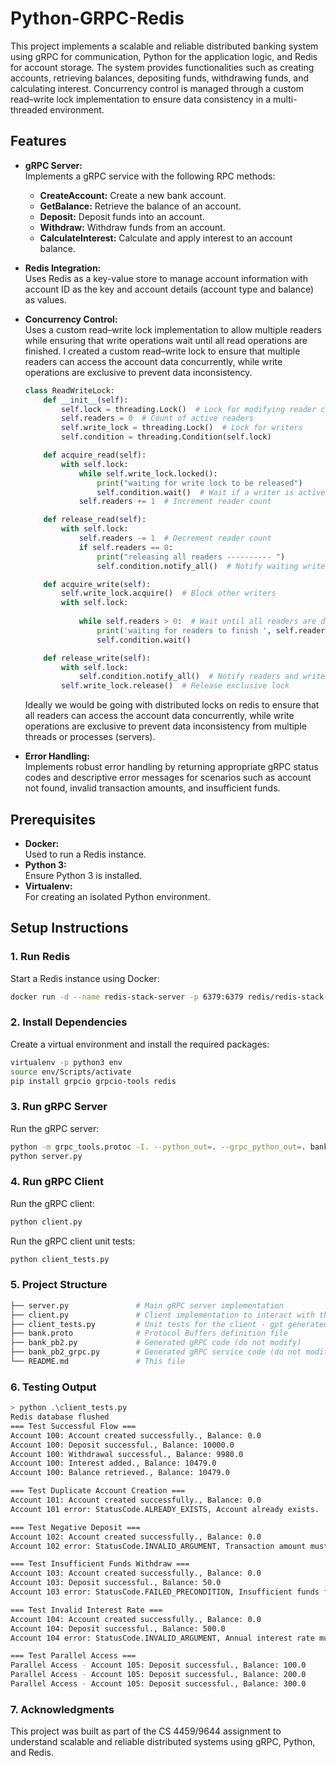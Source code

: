 # Python-GRPC-Redis


This project implements a scalable and reliable distributed banking system using gRPC for communication, Python for the application logic, and Redis for account storage. The system provides functionalities such as creating accounts, retrieving balances, depositing funds, withdrawing funds, and calculating interest. Concurrency control is managed through a custom read–write lock implementation to ensure data consistency in a multi-threaded environment.

## Features

- **gRPC Server:**  
  Implements a gRPC service with the following RPC methods:
  - **CreateAccount:** Create a new bank account.
  - **GetBalance:** Retrieve the balance of an account.
  - **Deposit:** Deposit funds into an account.
  - **Withdraw:** Withdraw funds from an account.
  - **CalculateInterest:** Calculate and apply interest to an account balance.

- **Redis Integration:**  
  Uses Redis as a key-value store to manage account information with account ID as the key and account details (account type and balance) as values.

- **Concurrency Control:**  
  Uses a custom read–write lock implementation to allow multiple readers while ensuring that write operations wait until all read operations are finished.
  I created a custom read–write lock to ensure that multiple readers can access the account data concurrently, while write operations are exclusive to prevent data inconsistency.

    ```python
    class ReadWriteLock:
        def __init__(self):
            self.lock = threading.Lock()  # Lock for modifying reader count
            self.readers = 0  # Count of active readers
            self.write_lock = threading.Lock()  # Lock for writers
            self.condition = threading.Condition(self.lock)

        def acquire_read(self):
            with self.lock:
                while self.write_lock.locked():
                    print("waiting for write lock to be released")
                    self.condition.wait()  # Wait if a writer is active
                self.readers += 1  # Increment reader count

        def release_read(self):
            with self.lock:
                self.readers -= 1  # Decrement reader count
                if self.readers == 0:
                    print("releasing all readers ---------- ")
                    self.condition.notify_all()  # Notify waiting writers

        def acquire_write(self):
            self.write_lock.acquire()  # Block other writers
            with self.lock:
                
                while self.readers > 0:  # Wait until all readers are done
                    print('waiting for readers to finish ', self.readers)
                    self.condition.wait()

        def release_write(self):
            with self.lock:
                self.condition.notify_all()  # Notify readers and writers
            self.write_lock.release()  # Release exclusive lock
    ```

  Ideally we would be going with distributed locks on redis to ensure that all readers can access the account data concurrently, while write operations are exclusive to prevent data inconsistency from multiple threads or processes (servers).

- **Error Handling:**  
  Implements robust error handling by returning appropriate gRPC status codes and descriptive error messages for scenarios such as account not found, invalid transaction amounts, and insufficient funds.

## Prerequisites

- **Docker:**  
  Used to run a Redis instance.
- **Python 3:**  
  Ensure Python 3 is installed.
- **Virtualenv:**  
  For creating an isolated Python environment.

## Setup Instructions

### 1. Run Redis

Start a Redis instance using Docker:

```bash
docker run -d --name redis-stack-server -p 6379:6379 redis/redis-stack-server:latest
```

### 2. Install Dependencies
Create a virtual environment and install the required packages:

```bash
virtualenv -p python3 env
source env/Scripts/activate
pip install grpcio grpcio-tools redis
```

### 3. Run gRPC Server

Run the gRPC server:

```bash
python -m grpc_tools.protoc -I. --python_out=. --grpc_python_out=. bank.proto
python server.py
```      

### 4. Run gRPC Client

Run the gRPC client:

```bash
python client.py
```

Run the gRPC client unit tests:

```bash
python client_tests.py
```

### 5. Project Structure

```graphql
├── server.py               # Main gRPC server implementation
├── client.py               # Client implementation to interact with the gRPC server
├── client_tests.py         # Unit tests for the client - gpt generated
├── bank.proto              # Protocol Buffers definition file
├── bank_pb2.py             # Generated gRPC code (do not modify)
├── bank_pb2_grpc.py        # Generated gRPC service code (do not modify)
└── README.md               # This file
```

### 6. Testing Output

```bash
> python .\client_tests.py
Redis database flushed
=== Test Successful Flow ===
Account 100: Account created successfully., Balance: 0.0
Account 100: Deposit successful., Balance: 10000.0
Account 100: Withdrawal successful., Balance: 9980.0
Account 100: Interest added., Balance: 10479.0
Account 100: Balance retrieved., Balance: 10479.0

=== Test Duplicate Account Creation ===
Account 101: Account created successfully., Balance: 0.0
Account 101 error: StatusCode.ALREADY_EXISTS, Account already exists.

=== Test Negative Deposit ===
Account 102: Account created successfully., Balance: 0.0
Account 102 error: StatusCode.INVALID_ARGUMENT, Transaction amount must be positive.

=== Test Insufficient Funds Withdraw ===
Account 103: Account created successfully., Balance: 0.0
Account 103: Deposit successful., Balance: 50.0
Account 103 error: StatusCode.FAILED_PRECONDITION, Insufficient funds for the requested withdrawal.

=== Test Invalid Interest Rate ===
Account 104: Account created successfully., Balance: 0.0
Account 104: Deposit successful., Balance: 500.0
Account 104 error: StatusCode.INVALID_ARGUMENT, Annual interest rate must be a positive value.

=== Test Parallel Access ===
Parallel Access - Account 105: Deposit successful., Balance: 100.0
Parallel Access - Account 105: Deposit successful., Balance: 200.0
Parallel Access - Account 105: Deposit successful., Balance: 300.0
```

### 7. Acknowledgments
This project was built as part of the CS 4459/9644 assignment to understand scalable and reliable distributed systems using gRPC, Python, and Redis.